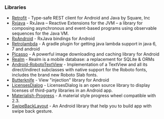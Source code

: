 ### Libraries
* [Retrofit] - Type-safe REST client for Android and Java by Square, Inc
* [Rxjava] - RxJava – Reactive Extensions for the JVM – a library for composing asynchronous and event-based programs using observable sequences for the Java VM.
* [RxAndroid] - RxJava bindings for Android
* [Retrolambda] - A gradle plugin for getting java lambda support in java 6, 7 and android
* [Picasso] - A powerful image downloading and caching library for Android
* [Realm] - Realm is a mobile database: a replacement for SQLite & ORMs
* [Android-RobotoTextView] - Implementation of a TextView and all its direct/indirect subclasses with native support for the Roboto fonts, includes the brand new Roboto Slab fonts.
* [Butterknife] - View "injection" library for Android
* [LicensesDialog] - LicensesDialog is an open source library to display licenses of third-party libraries in an Android app.
* [Materialish-Progress] - A material style progress wheel compatible with 2.3.
* [SwipeBackLayout] - An Android library that help you to build app with swipe back gesture.

[Retrofit]:https://github.com/square/retrofit
[Rxjava]:https://github.com/ReactiveX/RxJava
[RxAndroid]:https://github.com/ReactiveX/RxAndroid
[Retrolambda]:https://github.com/evant/gradle-retrolambda
[Picasso]:http://square.github.io/picasso/
[Realm]:https://github.com/realm/realm-java
[Butterknife]:jakewharton.github.io/butterknife/
[LicensesDialog]:https://github.com/PSDev/LicensesDialog
[Materialish-Progress]:https://github.com/pnikosis/materialish-progress
[Android-RobotoTextView]:https://github.com/johnkil/Android-RobotoTextView
[SwipeBackLayout]:https://github.com/ikew0ng/SwipeBackLayout
